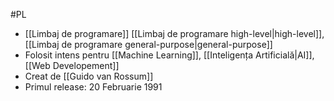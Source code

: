 #PL 

- [[Limbaj de programare]] [[Limbaj de programare high-level|high-level]], [[Limbaj de programare general-purpose|general-purpose]]
- Folosit intens pentru [[Machine Learning]], [[Inteligența Artificială|AI]], [[Web Developement]]
- Creat de [[Guido van Rossum]]
- Primul release: 20 Februarie 1991
